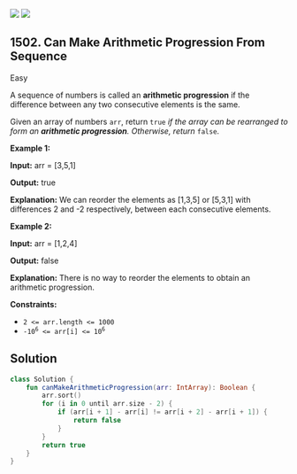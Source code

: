 [![](https://img.shields.io/github/stars/javadev/LeetCode-in-Kotlin?label=Stars&style=flat-square)](https://github.com/javadev/LeetCode-in-Kotlin)
[![](https://img.shields.io/github/forks/javadev/LeetCode-in-Kotlin?label=Fork%20me%20on%20GitHub%20&style=flat-square)](https://github.com/javadev/LeetCode-in-Kotlin/fork)

## 1502\. Can Make Arithmetic Progression From Sequence

Easy

A sequence of numbers is called an **arithmetic progression** if the difference between any two consecutive elements is the same.

Given an array of numbers `arr`, return `true` _if the array can be rearranged to form an **arithmetic progression**. Otherwise, return_ `false`.

**Example 1:**

**Input:** arr = [3,5,1]

**Output:** true

**Explanation:** We can reorder the elements as [1,3,5] or [5,3,1] with differences 2 and -2 respectively, between each consecutive elements.

**Example 2:**

**Input:** arr = [1,2,4]

**Output:** false

**Explanation:** There is no way to reorder the elements to obtain an arithmetic progression.

**Constraints:**

*   `2 <= arr.length <= 1000`
*   <code>-10<sup>6</sup> <= arr[i] <= 10<sup>6</sup></code>

## Solution

```kotlin
class Solution {
    fun canMakeArithmeticProgression(arr: IntArray): Boolean {
        arr.sort()
        for (i in 0 until arr.size - 2) {
            if (arr[i + 1] - arr[i] != arr[i + 2] - arr[i + 1]) {
                return false
            }
        }
        return true
    }
}
```